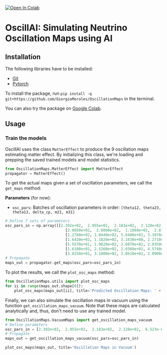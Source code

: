 [![Open In Colab](https://colab.research.google.com/assets/colab-badge.svg)](https://colab.research.google.com/github/NISL-MSU/PredictionIntervals/blob/master/Demo_OscillAI.ipynb)


# OscillAI: Simulating Neutrino Oscillation Maps using AI

## Installation

The following libraries have to be installed:
* [Git](https://git-scm.com/download/) 
* [Pytorch](https://pytorch.org/get-started/locally/)

To install the package, run `pip install -q git+https://github.com/GiorgioMorales/OscillationMaps` in the terminal.

You can also try the package on [Google Colab](https://colab.research.google.com/github/NISL-MSU/PredictionIntervals/blob/master/Demo_OscillAI.ipynb).


## Usage

### Train the models

OscillAI uses the class `MatterEffect` to produce the 9 oscillation maps estimating matter effect.
By initializing this class, we're loading and prepping the saved trained models and model statistics.

```python
from OscillationMaps.MatterEffect import MatterEffect
propagator = MatterEffect()
```

To get the actual maps given a set of oscillation parameters, we call the `get_maps` method:

**Parameters** (for now):

*   `osc_pars`: Batches of oscillation parameters in order: `[theta12, theta23, theta13, delta_cp, m21, m31]`

```python
# Define 7 sets of parameters
osc_pars_in = np.array([[2.392e+02,  2.955e+02,  2.183e+02,  2.128e+02,  6.523e-05, -5.502e-03],
                           [2.0650e+02,  2.6060e+02,  1.1860e+02,  2.8160e+01,  6.7460e-05, -4.0790e-03],
                           [1.2760e+02, 1.8440e+02, 5.6400e+01, 3.1870e+02, 6.7620e-05, 9.7840e-03],
                           [1.6420e+02, 1.1820e+02, 3.1630e+00, 2.2710e+02, 6.7560e-05, -9.8820e-03],
                           [5.5570e+01, 1.9820e+02, 2.6070e+02, 2.8350e+02, 2.2470e-05, 9.5280e-03],
                           [1.6100e+02, 2.5260e+02, 2.0360e+02, 4.5740e+01, 8.3220e-05, 8.0640e-03],
                           [3.0250e+01, 3.1800e+02, 2.8610e+02, 2.0900e+01, 2.0050e-05, 2.5740e-03]])
# Propagate
maps_out = propagator.get_maps(osc_pars=osc_pars_in)
```

To plot the results, we call the `plot_osc_maps` method:
```python
from OscillationMaps.utils import plot_osc_maps
for ii in range(maps_out.shape[0]):
    plot_osc_maps(maps_out[ii], title='Predicted Oscillation Maps: ' + str(ii + 1))
```

Finally, we can also simulate the oscillation maps in vacuum using the function `get_oscillation_maps_vacuum`. 
Note that these maps are calculated analytically and, thus, don't need to use any trained model.

```python
from OscillationMaps.VacuumMaps import get_oscillation_maps_vacuum
# Define parameters
osc_pars_in = [2.392e+02,  2.955e+02,  2.183e+02,  2.128e+02,  6.523e-05, -5.502e-03]
# Propagate
maps_out = get_oscillation_maps_vacuum(osc_pars=osc_pars_in)

plot_osc_maps(maps_out, title='Oscillation Maps in Vacuum')
```